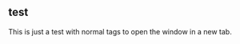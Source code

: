 ## test

This is just a test with normal tags to open the window in a new tab.<a href="http://strong-frost-368.heroku.com/products"></a>
